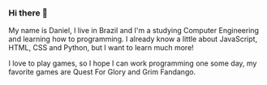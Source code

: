 ### Hi there 👋

My name is Daniel, I live in Brazil and I'm a studying Computer Engineering and learning how to programming. I already know a little about JavaScript, HTML, CSS and Python, but I want to learn much more!

I love to play games, so I hope I can work programming one some day, my favorite games are Quest For Glory and Grim Fandango.
